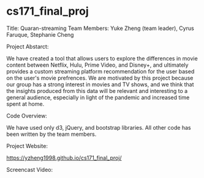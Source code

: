 # cs171_final_proj

Title: Quaran-streaming
Team Members: Yuke Zheng (team leader), Cyrus Faruque, Stephanie Cheng

Project Abstarct:

We have created a tool that allows users to explore the differences in movie content between Netflix, Hulu, Prime Video, and Disney+, and ultimately provides a custom streaming platform recommendation for the user based on the user's movie prefrences. We are motivated by this project because our group has a strong interest in movies and TV shows, and we think that the insights produced from this data will be relevant and interesting to a general audience, especially in light of the pandemic and increased time spent at home.

Code Overview:

We have used only d3, jQuery, and bootstrap libraries. All other code has been written by the team members.

Project Website:

https://yzheng1998.github.io/cs171_final_proj/

Screencast Video:


